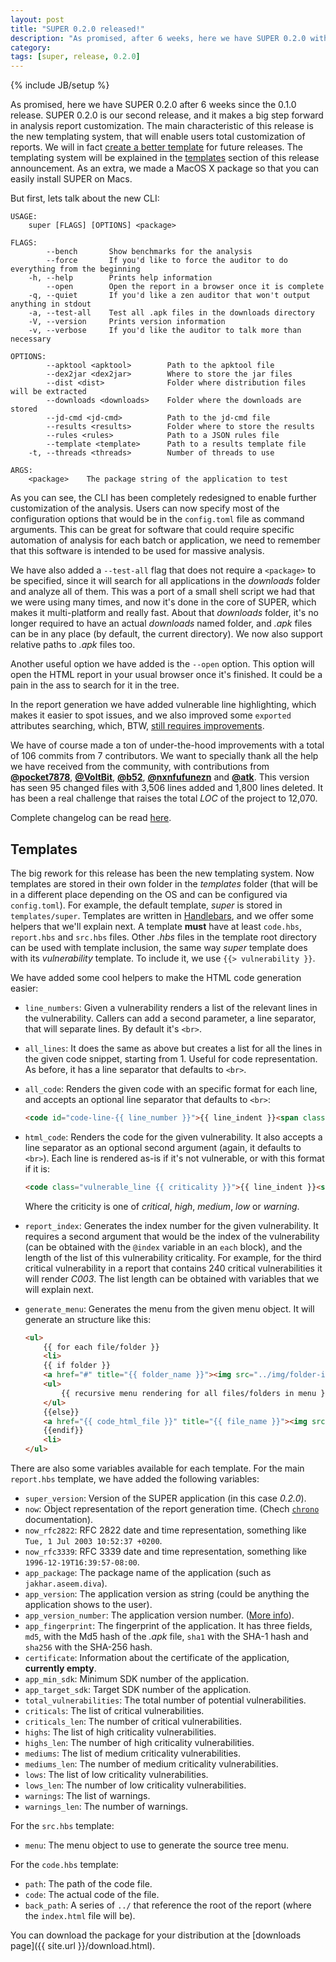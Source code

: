 ```yaml
---
layout: post
title: "SUPER 0.2.0 released!"
description: "As promised, after 6 weeks, here we have SUPER 0.2.0 with many new features and bug fixes!"
category:
tags: [super, release, 0.2.0]
---
```

{% include JB/setup %}

As promised, here we have SUPER 0.2.0 after 6 weeks since the 0.1.0 release. SUPER 0.2.0 is our
second release, and it makes a big step forward in analysis report customization. The main
characteristic of this release is the new templating system, that will enable users total
customization of reports. We will in fact [create a better template][25] for future releases. The
templating system will be explained in the [templates][templates] section of this release
announcement. As an extra, we made a MacOS X package so that you can easily install SUPER on Macs.

But first, lets talk about the new CLI:

```
USAGE:
    super [FLAGS] [OPTIONS] <package>

FLAGS:
        --bench       Show benchmarks for the analysis
        --force       If you'd like to force the auditor to do everything from the beginning
    -h, --help        Prints help information
        --open        Open the report in a browser once it is complete
    -q, --quiet       If you'd like a zen auditor that won't output anything in stdout
    -a, --test-all    Test all .apk files in the downloads directory
    -V, --version     Prints version information
    -v, --verbose     If you'd like the auditor to talk more than necessary

OPTIONS:
        --apktool <apktool>        Path to the apktool file
        --dex2jar <dex2jar>        Where to store the jar files
        --dist <dist>              Folder where distribution files will be extracted
        --downloads <downloads>    Folder where the downloads are stored
        --jd-cmd <jd-cmd>          Path to the jd-cmd file
        --results <results>        Folder where to store the results
        --rules <rules>            Path to a JSON rules file
        --template <template>      Path to a results template file
    -t, --threads <threads>        Number of threads to use

ARGS:
    <package>    The package string of the application to test
```

As you can see, the CLI has been completely redesigned to enable further customization of the
analysis. Users can now specify most of the configuration options that would be in the
`config.toml` file as command arguments. This can be great for software that could require specific
automation of analysis for each batch or application, we need to remember that this software is
intended to be used for massive analysis.

We have also added a `--test-all` flag that does not require a `<package>` to be specified, since
it will search for all applications in the *downloads* folder and analyze all of them. This was a
port of a small shell script we had that we were using many times, and now it's done in the core of
SUPER, which makes it multi-platform and really fast. About that *downloads* folder, it's no longer
required to have an actual *downloads* named folder, and *.apk* files can be in any place (by
default, the current directory). We now also support relative paths to *.apk* files too.

Another useful option we have added is the `--open` option. This option will open the HTML report
in your usual browser once it's finished. It could be a pain in the ass to search for it in the
tree.

In the report generation we have added vulnerable line highlighting, which makes it easier to spot
issues, and we also improved some `exported` attributes searching, which, BTW,
[still requires improvements][35].

We have of course made a ton of under-the-hood improvements with a total of 106 commits from 7
contributors. We want to specially thank all the help we have received from the community, with
contributions from **[@pocket7878][pocket7878]**, **[@VoltBit][VoltBit]**, **[@b52][b52]**,
**[@nxnfufunezn][nxnfufunezn]** and **[@atk][atk]**. This version has seen 95 changed files with
3,506 lines added and 1,800 lines deleted. It has been a real challenge that raises the total *LOC*
of the project to 12,070.

Complete changelog can be read [here][changelog].

## Templates
[templates]: #templates

The big rework for this release has been the new templating system. Now templates are stored in
their own folder in the *templates* folder (that will be in a different place depending on the OS
and can be configured via `config.toml`). For example, the default template, *super* is stored in
`templates/super`. Templates are written in [Handlebars][handlebars], and we offer some helpers
that we'll explain next. A template **must** have at least `code.hbs`, `report.hbs` and `src.hbs`
files. Other *.hbs* files in the template root directory can be used with template inclusion, the
same way *super* template does with its *vulnerability* template. To include it, we use
`{{> vulnerability }}`.

We have added some cool helpers to make the HTML code generation easier:

 - `line_numbers`: Given a vulnerability renders a list of the relevant lines in the vulnerability.
   Callers can add a second parameter, a line separator, that will separate lines. By default it's
   `<br>`.
 - `all_lines`: It does the same as above but creates a list for all the lines in the given code
   snippet, starting from 1. Useful for code representation. As before, it has a line separator that
   defaults to `<br>`.
 - `all_code`: Renders the given code with an specific format for each line, and accepts an
   optional line separator that defaults to `<br>`:

   ```html
   <code id="code-line-{{ line_number }}">{{ line_indent }}<span class="line_body">{{ line_code }}</span></code>{{ line_separator }}
   ```
 - `html_code`: Renders the code for the given vulnerability. It also accepts a line separator as
   an optional second argument (again, it defaults to `<br>`). Each line is rendered as-is if it's
   not vulnerable, or with this format if it is:

   ```html
   <code class="vulnerable_line {{ criticality }}">{{ line_indent }}<span class="line_body">{{ line_code }}</span></code>{{ line_separator }}
   ```
   Where the criticity is one of *critical*, *high*, *medium*, *low* or *warning*.

 - `report_index`: Generates the index number for the given vulnerability. It requires a second
   argument that would be the index of the vulnerability (can be obtained with the `@index`
   variable in an `each` block), and the length of the list of this vulnerability criticality. For
   example, for the third critical vulnerability in a report that contains 240 critical
   vulnerabilities it will render *C003*. The list length can be obtained with variables that we
   will explain next.
 - `generate_menu`: Generates the menu from the given menu object. It will generate an structure
   like this:

   ```html
   <ul>
       {{ for each file/folder }}
       <li>
       {{ if folder }}
       <a href="#" title="{{ folder_name }}"><img src="../img/folder-icon.png">{{ folder_name }}</a>
       <ul>
           {{ recursive menu rendering for all files/folders in menu }}
       </ul>
       {{else}}
       <a href="{{ code_html_file }}" title="{{ file_name }}"><img src="../img/{{ file_type (xml/java) }}-icon.png">{{ file_name }}</a>
       {{endif}}
       <li>
   </ul>
   ```

There are also some variables available for each template. For the main `report.hbs` template, we
have added the following variables:

 - `super_version`: Version of the SUPER application (in this case *0.2.0*).
 - `now`: Object representation of the report generation time. (Chech [`chrono`][chrono-datetime]
   documentation).
 - `now_rfc2822`: RFC 2822 date and time representation, something like
   `Tue, 1 Jul 2003 10:52:37 +0200`.
 - `now_rfc3339`: RFC 3339 date and time representation, something like `1996-12-19T16:39:57-08:00`.
 - `app_package`: The package name of the application (such as `jakhar.aseem.diva`).
 - `app_version`: The application version as string (could be anything the application shows to the
   user).
 - `app_version_number`: The application version number. ([More info][version-number]).
 - `app_fingerprint`: The fingerprint of the application. It has three fields, `md5`, with the Md5
   hash of the *.apk* file, `sha1` with the SHA-1 hash and `sha256` with the SHA-256 hash.
 - `certificate`: Information about the certificate of the application, **currently empty**.
 - `app_min_sdk`: Minimum SDK number of the application.
 - `app_target_sdk`: Target SDK number of the application.
 - `total_vulnerabilities`: The total number of potential vulnerabilities.
 - `criticals`: The list of critical vulnerabilities.
 - `criticals_len`: The number of critical vulnerabilities.
 - `highs`: The list of high criticality vulnerabilities.
 - `highs_len`: The number of high criticality vulnerabilities.
 - `mediums`: The list of medium criticality vulnerabilities.
 - `mediums_len`: The number of medium criticality vulnerabilities.
 - `lows`: The list of low criticality vulnerabilities.
 - `lows_len`: The number of low criticality vulnerabilities.
 - `warnings`: The list of warnings.
 - `warnings_len`: The number of warnings.

For the `src.hbs` template:

 - `menu`: The menu object to use to generate the source tree menu.

For the `code.hbs` template:

 - `path`: The path of the code file.
 - `code`: The actual code of the file.
 - `back_path`: A series of `../` that reference the root of the report (where the `index.html`
   file will be).

You can download the package for your distribution at the [downloads page]({{ site.url }}/download.html).

[25]: https://github.com/SUPERAndroidAnalyzer/super/issues/25
[35]: https://github.com/SUPERAndroidAnalyzer/super/issues/35
[pocket7878]: https://github.com/pocket7878
[VoltBit]: https://github.com/VoltBit
[b52]: https://github.com/b52
[nxnfufunezn]: https://github.com/nxnfufunezn
[atk]: https://github.com/atk
[handlebars]: http://handlebarsjs.com/
[changelog]: https://github.com/SUPERAndroidAnalyzer/super/blob/0.2.0/CHANGELOG.md
[chrono-datetime]: https://lifthrasiir.github.io/rust-chrono/chrono/datetime/struct.DateTime.html
[version-number]: https://developer.android.com/studio/publish/versioning.html#appversioning
